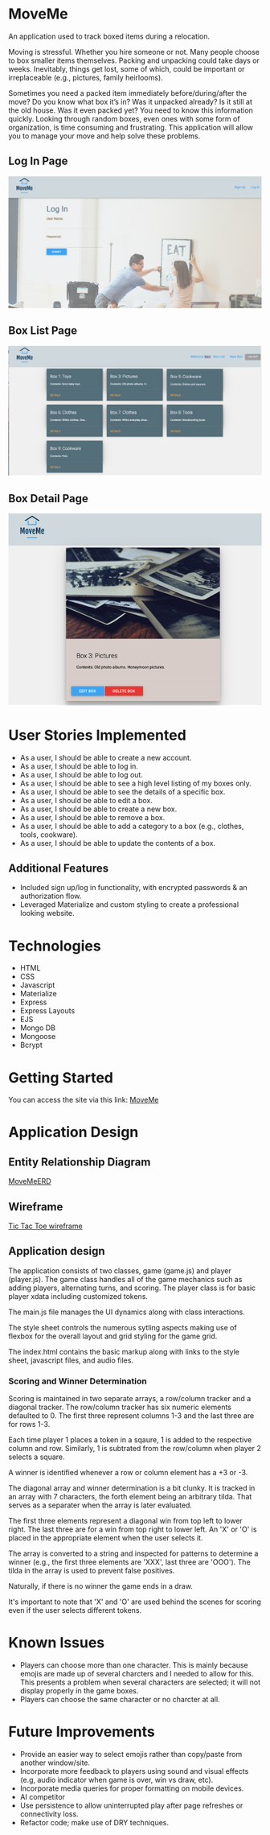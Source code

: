 # MoveMe
An application used to track boxed items during a relocation.

Moving is stressful.  Whether you hire someone or not.  Many people choose to box smaller items themselves.  Packing and unpacking could take days or weeks.  Inevitably, things get lost, some of which, could be important or irreplaceable (e.g., pictures, family heirlooms).  

Sometimes you need a packed item immediately before/during/after the move?  Do you know what box it’s in?  Was it unpacked already?  Is it still at the old house.  Was it even packed yet?  You need to know this information quickly.  Looking through random boxes, even ones with some form of organization, is time consuming and frustrating.  This application will allow you to manage your move and help solve these problems.

## Log In Page
![MoveMeLogin](/documentation/MoveMeLogin.png "Login Page")

## Box List Page
![MoveMeBoxListing](/documentation/MoveMeBoxListing.png "Box List Page")

## Box Detail Page
![MoveMeDetails](/documentation/MoveMeBoxDetails.png "Box Details Page")

# User Stories Implemented
- As a user, I should be able to create a new account.
- As a user, I should be able to log in.
- As a user, I should be able to log out.
- As a user, I should be able to see a high level listing of my boxes only.
- As a user, I should be able to see the details of a specific box.
- As a user, I should be able to edit a box.
- As a user, I should be able to create a new box. 
- As a user, I should be able to remove a box.
- As a user, I should be able to add a category to a box (e.g., clothes, tools, cookware).
- As a user, I should be able to update the contents of a box.


## Additional Features
- Included sign up/log in functionality, with encrypted passwords & an authorization flow.
- Leveraged Materialize and custom styling to create a professional looking website.


# Technologies

* HTML
* CSS
* Javascript
* Materialize
* Express
* Express Layouts
* EJS
* Mongo DB
* Mongoose
* Bcrypt


# Getting Started
You can access the site via this link:  [MoveMe](https://paul-project2.herokuapp.com/)


# Application Design

## Entity Relationship Diagram

[MoveMeERD](/documentation/MoveMeERD.png "ERD Diagram")

## Wireframe

[Tic Tac Toe wireframe](/documentation/Wireframe.png "Tic Tac Toe wireframe")

## Application design

The application consists of two classes, game (game.js) and player (player.js).  The game class handles all of the game mechanics such as adding players, alternating turns, and scoring.  The player class is for basic player xdata including customized tokens.

The main.js file manages the UI dynamics along with class interactions.

The style sheet controls the numerous sytling aspects making use of flexbox for the overall layout and grid styling for the game grid.

The index.html contains the basic markup along with links to the style sheet, javascript files, and audio files.

### Scoring and Winner Determination

Scoring is maintained in two separate arrays, a row/column tracker and a diagonal tracker.  The row/column tracker has six numeric elements defaulted to 0.  The first three represent columns 1-3 and the last three are for rows 1-3.  

Each time player 1 places a token in a sqaure, 1 is added to the respective column and row.  Similarly, 1 is subtrated from the row/column when player 2 selects a square.

A winner is identified whenever a row or column element has a +3 or -3.

The diagonal array and winner determination is a bit clunky.  It is tracked in an array with 7 characters, the forth element being an arbitrary tilda. That serves as a separater when the array is later evaluated.

The first three elements represent a diagonal win from top left to lower right.  The last three are for a win from top right to lower left.  An 'X' or 'O' is placed in the appropriate element when the user selects it.

The array is converted to a string and inspected for patterns to determine a winner (e.g., the first three elements are 'XXX', last three are 'OOO').  The tilda in the array is used to prevent false positives.

Naturally, if there is no winner the game ends in a draw.

It's important to note that 'X' and 'O' are used behind the scenes for scoring even if the user selects different tokens.


 # Known Issues
 - Players can choose more than one character.  This is mainly because emojis are made up of several charcters and I needed to allow for this.  This presents a problem when several characters are selected; it will not display properly in the game boxes.
 - Players can choose the same character or no charcter at all. 


 # Future Improvements
 - Provide an easier way to select emojis rather than copy/paste from another window/site.
 - Incorporate more feedback to players using sound and visual effects (e.g, audio indicator when game is over, win vs draw, etc).
 - Incorporate media queries for proper formatting on mobile devices.
 - AI competitor
 - Use persistence to allow uninterrupted play after page refreshes or connectivity loss. 
 - Refactor code; make use of DRY techniques. 
